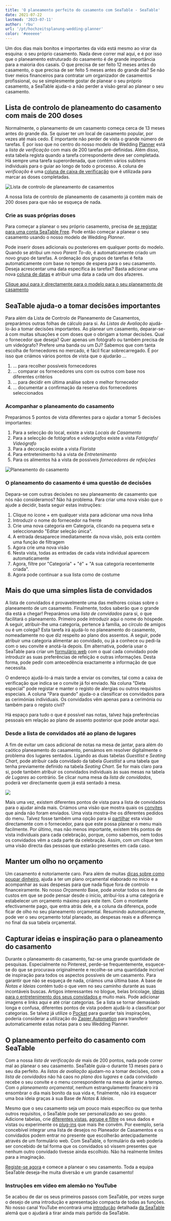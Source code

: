 ```yaml
---
title: 'O planeamento perfeito do casamento com SeaTable - SeaTable'
date: 2021-07-22
lastmod: '2023-07-11'
author: 'rbu'
url: '/pt/hochzeitsplanung-wedding-planner'
color: '#eeeeee'
---
```


Um dos dias mais bonitos e importantes da vida está mesmo ao virar da esquina: o seu próprio casamento. Nada deve correr mal aqui, e é por isso que o planeamento estruturado do casamento é de grande importância para a maioria dos casais. O que precisa de ser feito 12 meses antes do casamento, o que precisa de ser feito 5 meses antes do grande dia? Se não tiver meios financeiros para contratar um organizador de casamentos profissional, ou se simplesmente gostar de planear o seu próprio casamento, a SeaTable ajuda-o a não perder a visão geral ao planear o seu casamento.

## Lista de controlo de planeamento do casamento com mais de 200 doses

Normalmente, o planeamento de um casamento começa cerca de 13 meses antes do grande dia. Se quiser ter um local de casamento popular, por vezes até mais cedo. É importante não perder de vista o grande número de tarefas. É por isso que no centro do nosso modelo de Wedding [Planner](https://seatable.io/pt/vorlage/eso9hktaqnms333jjy0z9q/) está a _lista de verificação_ com mais de 200 tarefas pré-definidas. Além disso, esta tabela regista quando a tarefa correspondente deve ser completada. Há sempre uma tarefa superordenada, que contém vários subitens individuais para o guiar ao longo de todo o processo. A coluna de _verificação_ é uma [coluna de caixa de verificação](https://seatable.io/pt/docs/handbuch/datenmanagement/feld-typen/?lang=auto#checkbox) que é utilizada para marcar as doses completadas.

![Lista de controlo de planeamento de casamentos](https://seatable.de/wp-content/uploads/2021/07/wedding-more-than-200-todos.png)

A nossa lista de controlo de planeamento de casamento já contém mais de 200 doses para que não se esqueça de nada.

### Crie as suas próprias doses

Para começar a planear o seu próprio casamento, precisa de [se registar para uma conta SeaTable Free](https://seatable.io/pt/registrierung/?lang=auto). Pode então começar a planear o seu casamento usando o nosso modelo de Wedding _Planner_.

Pode inserir doses adicionais ou posteriores em qualquer ponto do modelo. Quando se atribui um novo _Parent To-do_, é automaticamente criado um novo grupo de tarefas. A ordenação dos grupos de tarefas é feita automaticamente com base no tempo de espera para o seu casamento. Deseja acrescentar uma data específica às tarefas? Basta adicionar uma nova [coluna de datas](https://seatable.io/pt/docs/handbuch/datenmanagement/feld-typen/?lang=auto#datum) e atribuir uma data a cada um dos afazeres.

[Clique aqui para ir directamente para o modelo para o seu planeamento de casamento](https://seatable.io/pt/vorlage/eso9hktaqnms333jjy0z9q/)

## SeaTable ajuda-o a tomar decisões importantes

Para além da Lista de Controlo de Planeamento de Casamentos, preparámos outras folhas de cálculo para si. As _Listas de Avaliação_ ajudá-lo-ão a tomar decisões importantes. Ao planear um casamento, deparar-se-á com muitas situações e com doses que o obrigam a tomar decisões. Qual o fornecedor que deseja? Quer apenas um fotógrafo ou também precisa de um videógrafo? Prefere uma banda ou um DJ? Sabemos que com tanta escolha de fornecedores no mercado, é fácil ficar sobrecarregado. É por isso que criámos vários pontos de vista que o ajudarão ...

1. ... para recolher possíveis fornecedores
2. ... comparar os fornecedores uns com os outros com base nos diferentes critérios
3. ... para decidir em última análise sobre o melhor fornecedor
4. ... documentar a confirmação da reserva dos fornecedores seleccionados

### Acompanhar o planeamento do casamento

Preparámos 5 pontos de vista diferentes para o ajudar a tomar 5 decisões importantes:

1. Para a selecção do local, existe a vista _Locais de Casamento_
2. Para a selecção de fotógrafos e _videógrafos_ existe a vista _Fotógrafo/ Videógrafo_
3. Para a decoração existe a vista _Florista_
4. Para entretenimento há a vista de _Entretenimento_
5. Para os alimentos há a vista de possíveis _fornecedores de refeições_

![Planeamento do casamento](https://seatable.de/wp-content/uploads/2021/07/Bildschirmfoto-2021-07-13-um-13.46.17-1.png)

### O planeamento do casamento é uma questão de decisões

Depara-se com outras decisões no seu planeamento de casamento que nós não consideramos? Não há problema. Para criar uma nova visão que o ajude a decidir, basta seguir estas instruções:

1. Clique no ícone + em qualquer vista para adicionar uma nova linha
2. Introduzir o nome do fornecedor na frente
3. Crie uma nova categoria em Categoria, clicando na pequena seta e seleccionando "Editar seleção única".
4. A entrada desaparece imediatamente da nova visão, pois esta contém uma função de filtragem
5. Agora crie uma nova visão
6. Nesta vista, todas as entradas de cada vista individual aparecem automaticamente
7. Agora, filtre por "Categoria" + "é" + "A sua categoria recentemente criada".
8. Agora pode continuar a sua lista como de costume

## Mais do que uma simples lista de convidados

A lista de convidados é provavelmente uma das melhores coisas sobre o planeamento de um casamento. Finalmente, todos saberão que o grande dia está a chegar! Preparámos uma _lista de convidados_ para si, o que facilitará o planeamento. Primeiro pode introduzir aqui o nome do hóspede. A seguir, atribuir-lhe uma categoria, pertence à família, ao círculo de amigos ou é um colega? Esta tarefa irá ajudá-lo no planeamento do casamento, nomeadamente no que diz respeito ao plano dos assentos. A seguir, pode atribuir uma categoria alimentar ao convidado, ou já a conhece ou pedi-la com o seu convite e anotá-la depois. Em alternativa, poderia usar o SeaTable para criar um [formulário web](https://seatable.io/pt/docs/handbuch/datenmanagement/webformulare/?lang=auto) com o qual cada convidado pode introduzir as suas preferências de refeição e outras informações. Desta forma, pode pedir com antecedência exactamente a informação de que necessita.

O endereço ajudá-lo-á mais tarde a enviar os convites, tal como a caixa de verificação que indica se o convite já foi enviado. Na coluna "Dieta especial" pode registar e manter o registo de alergias ou outros requisitos especiais. A coluna "Para quando" ajuda-o a classificar os convidados para as cerimónias individuais. Os convidados vêm apenas para a cerimónia ou também para o registo civil?

Há espaço para tudo o que é possível nas notas, talvez haja preferências pessoais em relação ao plano de assento posterior que pode anotar aqui.

### Desde a lista de convidados até ao plano de lugares

A fim de evitar um caos adicional de notas na mesa de jantar, para além do caótico planeamento do casamento, pensámos em resolver digitalmente o problema dos lugares sentados. Ligando as duas tabelas _Guestlist_ e _Seating Chart_, pode atribuir cada convidado da tabela _Guestlist_ a uma tabela que tenha previamente definido na tabela _Seating Chart_. Se for mais claro para si, pode também atribuir os convidados individuais às suas mesas na tabela _de Lugares_ ao contrário. Se clicar numa mesa da _lista de convidados_, poderá ver directamente quem já está sentado à mesa.

![](https://seatable.de/wp-content/uploads/2021/07/Bildschirmfoto-2021-07-13-um-14.29.48.png)

Mais uma vez, existem diferentes pontos de vista para a lista de convidados para o ajudar ainda mais. Criámos uma visão que mostra quais os [convites](https://www.pinterest.de/mhochzeitsdeko/einladungenskarten-hochzeit/) que ainda não foram enviados. Uma vista mostra-lhe os diferentes pedidos do menu. Talvez fosse também uma opção para si [partilhar](https://seatable.io/pt/docs/handbuch/zusammenarbeit/externe-links/?lang=auto) esta visão directamente com o fornecedor, para que este possa planear o menu mais facilmente. Por último, mas não menos importante, existem três pontos de vista individuais para cada celebração, porque, como sabemos, nem todos os convidados vêm a cada parte da celebração. Assim, com um clique tem uma visão directa das pessoas que estarão presentes em cada caso.

## Manter um olho no orçamento

Um casamento é notoriamente caro. Para além de muitas [dicas sobre como poupar dinheiro](https://www.weddingstyle.de/spartipps-hochzeit/), ajuda a ter um plano orçamental elaborado no início e a acompanhar as suas despesas para que nada fique fora de controlo financeiramente. No nosso _Orçamento_ Base, pode anotar todos os itens de custos em que se pode pensar desde o início, atribuí-los a uma categoria e estabelecer um orçamento máximo para este item. Com o montante efectivamente pago, que entra atrás dele, e a coluna da diferença, pode ficar de olho no seu planeamento orçamental. Resumindo automaticamente, pode ver o seu orçamento total planeado, as despesas reais e a diferença no final da sua tabela orçamental.

## Capturar ideias e inspiração para o planeamento do casamento

Durante o planeamento do casamento, faz-se uma grande quantidade de pesquisas. Especialmente no Pinterest, perde-se frequentemente, esquece-se do que se procurava originalmente e recolhe-se uma quantidade incrível de inspiração para todos os aspectos possíveis de um casamento. Para garantir que não se esqueça de nada, criámos uma última base. A base de _Notas e Ideias_ contém tudo o que vem no seu caminho durante as suas incontáveis buscas. Artigos interessantes no blogue, belas bricolage, [ideias para o entretenimento dos seus convidados e](http://the-little-wedding-corner.de/10-ideen-fuer-die-beschaeftigung-und-unterhaltung-eurer-gaeste-auf-der-hochzeit/) muito mais. Pode adicionar imagens e links aqui e até criar categorias. Se a lista se tornar demasiado longa e confusa, diferentes pontos de vista podem ajudá-lo a classificar por categorias. Se talvez já utilize o [Pocket](https://getpocket.com/) para guardar tais inspirações, poderia considerar a utilização do [Zapier Automation](https://zapier.com/apps/seatable/integrations/pocket) para transferir automaticamente estas notas para o seu Wedding Planner.

## O planeamento perfeito do casamento com SeaTable

Com a nossa _lista de verificação de_ mais de 200 pontos, nada pode correr mal ao planear o seu casamento. SeaTable guia-o durante 13 meses para o seu dia perfeito. As _listas de avaliação_ ajudam-no a tomar decisões, com a _lista de convidados_ não há caos no _plano dos lugares_ e cada convidado recebe o seu convite e o menu correspondente na mesa de jantar a tempo. Com o _planeamento orçamental_, nenhum estrangulamento financeiro irá ensombrar o dia mais bonito da sua vida e, finalmente, não irá esquecer uma boa ideia graças à sua Base de _Notas & Ideias_.

Mesmo que o seu casamento seja um pouco mais específico ou que tenha outros requisitos, o SeaTable pode ser personalizado ao seu gosto. Adicione tabelas, crie [diferentes vistas](https://seatable.io/pt/docs/handbuch/datenmanagement/ansichten/?lang=auto), [agrupe e filtre](https://seatable.io/pt/docs/handbuch/datenmanagement/gruppierung-sortierung-filter/?lang=auto) os seus dados e vistas ou experimente os [plug-ins](https://seatable.io/pt/docs/handbuch/schnelleinstieg/erweiterungen/?lang=auto) que mais lhe convêm. Por exemplo, seria concebível integrar uma lista de desejos no Planeador de Casamentos e os convidados podem entrar no presente que escolherão antecipadamente através de um formulário web. Com SeaTable, o formulário da web poderia ser concebido de tal forma que os convidados só vissem presentes que nenhum outro convidado tivesse ainda escolhido. Não há realmente limites para a imaginação.

[Registe-se agora](https://seatable.io/pt/registrierung/?lang=auto) e comece a planear o seu casamento. Toda a equipa SeaTable deseja-lhe muita diversão e um grande casamento!

### Instruções em vídeo em alemão no YouTube

Se acabou de dar os seus primeiros passos com SeaTable, por vezes surge o desejo de uma introdução e apresentação compacta de todas as funções. No nosso canal YouTube encontrará uma [introdução](https://www.youtube.com/channel/UCnkzwl8TED0AWo9QCjZv1cA) detalhada [da SeaTable](https://www.youtube.com/channel/UCnkzwl8TED0AWo9QCjZv1cA) alemã que o ajudará a tirar ainda mais partido da SeaTable.
